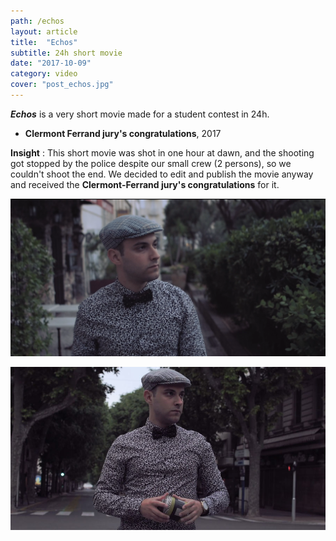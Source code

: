 ```yaml
---
path: /echos
layout: article
title:  "Echos"
subtitle: 24h short movie
date: "2017-10-09"
category: video
cover: "post_echos.jpg"
---
```


__*Echos*__ is a very short movie made for a student contest in 24h.

* __Clermont Ferrand jury's congratulations__, 2017


__Insight__ : This short movie was shot in one hour at dawn, and the shooting got stopped by the police despite our small crew (2 persons), so we couldn't shoot the end. We decided to edit and publish the movie anyway and received the __Clermont-Ferrand jury's congratulations__ for it.

![Screenshot](screen.png)

![Screenshot](post_echos.jpg)